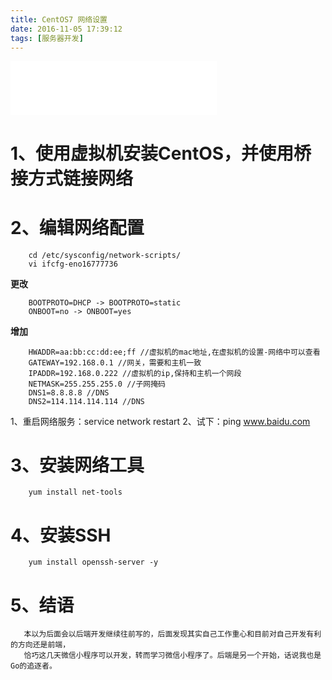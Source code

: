 ```yaml
---
title: CentOS7 网络设置
date: 2016-11-05 17:39:12
tags: [服务器开发]
---
```


<iframe frameborder="no" border="0" marginwidth="0" marginheight="0" width=330 height=86 src="//music.163.com/outchain/player?type=2&id=28406526&auto=0&height=66"></iframe>

# 1、使用虚拟机安装CentOS，并使用桥接方式链接网络

# 2、编辑网络配置
```
    cd /etc/sysconfig/network-scripts/
    vi ifcfg-eno16777736
```
<!--more-->
**更改**
```
    BOOTPROTO=DHCP -> BOOTPROTO=static
    ONBOOT=no -> ONBOOT=yes
```

**增加**

```
    HWADDR=aa:bb:cc:dd:ee;ff //虚拟机的mac地址,在虚拟机的设置-网络中可以查看
    GATEWAY=192.168.0.1 //网关，需要和主机一致
    IPADDR=192.168.0.222 //虚拟机的ip,保持和主机一个网段
    NETMASK=255.255.255.0 //子网掩码
    DNS1=8.8.8.8 //DNS
    DNS2=114.114.114.114 //DNS
```

1、重启网络服务：service network restart
2、试下：ping www.baidu.com

# 3、安装网络工具
```
    yum install net-tools
```

# 4、安装SSH
```
    yum install openssh-server -y
```

# 5、结语
```
   本以为后面会以后端开发继续往前写的，后面发现其实自己工作重心和目前对自己开发有利的方向还是前端，
   恰巧这几天微信小程序可以开发，转而学习微信小程序了。后端是另一个开始，话说我也是Go的追逐者。
```